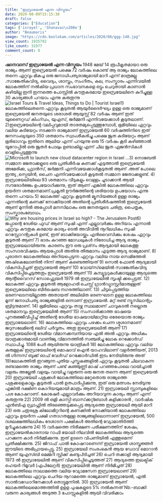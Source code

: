 ```yaml
---
title: "ഇസ്രായേൽ എന്ന വിസ്മയം"
date: 2020-08-09T15:15:38
draft: false
categories: ["Education"]
tags: ['israyel', 'Shanavas\u200e']
author: "Beaumaris"
image: "https://cdn.boolokam.com/articles/2020/08/ggg-140.jpg"
view_count: 1935792
like_count: 31977
comment_count: 0
---
```


**[](http://13.126.68.249/shanavas-write-about-israyel/284936/ggg-169)ഷാനവാസ്** **ഇസ്രായേൽ എന്ന വിസ്മയം** 1948 മേയ് 14 രൂപീകൃതമായാ ഒരു രാജ്യം ആണ് ഇസ്രെയേൽ പക്ഷെ 72 വർഷം കൊണ്ട് ആ രാജ്യം ലോകത്തിലെ തന്നെ ഏറ്റവും മികച്ച ഒരു ജനാധിപത്യരാജ്യമായി മാറി എന്ന് മാത്രമല്ല .സാങ്കേതികവിദ്യ, വൈദ്യം, ശാസ്ത്രം, സംഗീതം, കല, സംസ്കാരം എന്നിവയിൽ ലോകത്തിന് നൽകിയ പ്രധാന സംഭാവനകളെ ഒട്ടും ചെറുതായി കാണാൻ കഴിയില്ല ഇനി ഇന്നത്തെ പോസ്റ്റിൽ കൗതുകരമായ ഇസ്രെയേലിനെ കുറിച്ചുള്ള 30 കാര്യങ്ങൾ പറയാം എന്നു കരുതുന്നു ![Israel Tours & Travel Ideas, Things to Do | Tourist Israel](https://www.touristisrael.com/wp-content/uploads/Explore-Israel-Header.jpg)1) ലോകത്തിലെതന്നെ ഏറ്റവും കൂടുതൽ ആയുർദൈർഘ്യം ഉള്ള ഒരു രാജ്യമാണ് ഇസ്രെയേൽ ജനതയുടെ ശരാശരി ആയുസ്സ് 82 വർഷം ആണ് ഇത് യുണൈറ്റഡ് കിംഗ്ഡം, യുഎസ്, ജർമ്മനി എന്നിവയേക്കാൾ കൂടുതലാണ്. 2)ഇസ്രെയേലിന്റെ വലിപ്പവുമായി താരതമ്യപ്പെടുത്തുമ്പോൾ, ഭൂമിയിലെ ഏറ്റവും വലിയ കുടിയേറ്റം നടക്കുന്ന രാജ്യമാണ് ഇസ്രായേൽ 60 വർഷത്തിനിടെ ഇത് ജനസംഖ്യയുടെ 350 ശതമാനം സ്വാംശീകരിച്ചു.പക്ഷെ ജൂത കുടിയേറ്റം ആണ് ഭൂരിഭാഗവും ഇതിനെ ആലിയ എന്ന് പറയുന്നു ഒരു 15 വർഷം കൂടി കഴിഞ്ഞാൽ യൂറോപ്പിൽ ഒരു ജൂതർ പോലും ഉണ്ടാകില്ല എന്ന് ചില ജൂത ഏജൻസികൾ വെളിപ്പെടുത്തുന്നു ![Microsoft to launch new cloud datacenter region in Israel ...](https://3er1viui9wo30pkxh1v2nh4w-wpengine.netdna-ssl.com/wp-content/uploads/prod/sites/93/2020/01/Israel.jpg)3) നൊബേൽ സമ്മാന ജേതാക്കളുടെ ഒരു പ്രതിശീർഷ കണക്ക് എടുത്താൽ ഇസ്രെയേൽ അമേരിക്ക, ഫ്രാൻസ്, ജർമ്മനി എന്നിവയേക്കാൾകൂടുതൽ ആണ് .അത് പോലെ ഇന്ത്യ ,സ്പെയിൻ, ചൈന എന്നിവയേക്കാൾ കൂടുതൽ സമ്മാന ജേതാക്കളുണ്ട്. 4) ഇസ്രായേലിയിലെ 93 ശതമാനം വീടുകളും വെള്ളം ചൂടാക്കാൻ ആയി സൗരോർജ്ജം ഉപയോഗിക്കുന്നു, ഇത് ആണ് എങ്കിൽ ലോകത്തിലെ ഏറ്റവും ഉയർന്ന ശതമാനമാണ്.പ്രകൃതി ഊർജത്തിന്റെ ശരിയായ ഉപയോഗം എന്നു തന്നെ പറയാം 5) ലോകത്ത് ഏറ്റവും കൂടുതൽ മ്യൂസിയങ്ങൾ ഉള്ള രാജ്യം എന്നതിന്റെ കണക്ക് നോക്കിയാൽ അതിന്റെ പ്രതിശീർഷത്തിൽ ഇസ്രെയേൽ ആണ് മുന്നിൽ അപ്പോൾ മനസിലാകും ഒരു ജനതയുടെ ചരിത്ര, പൈതൃക, സംസ്കാരംബോധം. ![Why are housing prices in Israel so high? - The Jerusalem Post](https://images.jpost.com/image/upload/f_auto,fl_lossy/t_JD_ArticleMainImage/275812)6) ജപ്പാന്റെ ദേശിയ ഫുഡ് ആണ് സുഷി എന്ന് എല്ലാവർക്കും അറിയാം എന്നാൽ ഏറ്റവും കൗതുക കരമായ കാര്യം ടെൽ അവീവിൽ നൂറിലധികം സുഷി റെസ്റ്റോറന്റുകൾ ഉണ്ട്, ഇത് ടോക്കിയോയ്ക്കും എൻ‌വൈ‌സിക്കും ശേഷം ഏറ്റവും കൂടുതൽ ആണ് 7) ഭാരം കുറഞ്ഞ മോഡലുകൾ നിരോധിച്ച ആദ്യ രാജ്യം ഇസ്രായേലായിരുന്നു. കാരണം ഈ ഒരു പ്രശ്‌നം ആദ്യമായി ലോകത്തു സംസാരവിഷയം ആയപ്പോൾ അതിനു തീരുമാനം എടുത്ത ആദ്യ രാജ്യമാണ്. 8) പുരാതന ലോകത്തിലെ അറിയപ്പെടുന്ന ഏറ്റവും വലിയ നായ സെമിത്തേരി അഷ്‌കെലോണിൽ നിന്ന് ആണ് കണ്ടെത്തിയത് 9) സെൽ ഫോൺ ആദ്യമായി വികസിപ്പിച്ചത് ഇസ്രായേൽ ആണ് 10) വോയ്‌സ്‌മെയിൽ സാങ്കേതികവിദ്യ വികസിപ്പിച്ചെടുത്തതും ഇസ്രെയേൽ ആണ് 11) കമ്പ്യൂട്ടറുകൾക്കായുള്ള ആദ്യത്തെ ആന്റിവൈറസ് സോഫ്റ്റ്വെയർ 1979 ൽ ഇസ്രായേലിൽ സൃഷ്ടി ക്കപ്പെട്ടത്. 12) ലോകത്ത് ഏറ്റവും കൂടുതൽ ആളോഹരി ചെസ്സ് ഗ്രാൻഡ്മാസ്റ്റർമാരുള്ളത് ഇസ്രെയേലിലെ ബീർഷെബ നഗരത്തിലാണ്. 13) ചിട്ടപ്പെടുത്തിയ ഭരണഘടനയില്ലാത്ത അതായത് അലിഖിത ഭരണഘടന ഉളള ലോകത്തിലെ മൂന്ന് ജനാധിപത്യ രാജ്യങ്ങളിൽ ഒന്നാണ് ഇസ്രായേൽ. മറ്റ് രണ്ട് ന്യൂസിലാന്റും ബ്രിട്ടനുമാണ്. 14) ഭൂമിയിലെ ഏറ്റവും താഴ്ന്ന സ്ഥലമാണ് ചാവുകടൽ നല്ലൊരു ശതമാനവും ഇസ്രെയേലിൽ ആണ് 15) സംസാരിക്കാത്ത ഭാഷയെ പുനരുജ്ജീവിപ്പിച്ച് അതിന്റെ ദേശീയ ഭാഷയായിമാറ്റിയ ഒരേയൊരു രാജ്യം ഇസ്രായേലാണ്. 16) ലോകത്തിലെ ഏറ്റവും പഴക്കം ചെന്ന ശ്മശാനമാണ് ജറുസലേമിന്റെ ഒലിവ് പർവ്വതം. അതു ഇസ്രെയേലിൽ ആണ് 17) ഇസ്രായേലിന്റെ ദേശീയ വിമാനക്കമ്പനിയായ എൽ അൽ ഏറ്റവും അധികം യാത്രക്കാരുമായി വാണിജ്യ വിമാനത്തിൽ സഞ്ചരിച്ചു ലോക റെക്കോർഡ് സ്ഥാപിച്ചു. 1088 പേർ ആയിരുന്നു യാത്രികർ 18) ലോകത്തിലെ ഏറ്റവും വലിയ കുരുമുളക് ഇസ്രായേലിന്റെ മൊഷാവ് ഐൻ യാഹവിലാണ് വളർത്തിയത്, 2013 ൽ ഗിന്നസ് ബുക്ക് ഓഫ് വേൾഡ് റെക്കോർഡിൽ ഇടം നേടിയിരുന്നു അത് 19)ലോകത്തിൽ ഇറങ്ങുന്ന പുതിയ പുസ്തകങ്ങളിൽ ഏറ്റവും കൂടുതൽ ചിലവാകുന്ന രണ്ടാമത്തെ രാജ്യം ആണ് പണ്ട് കുഞ്ഞുണ്ണി മാഷ് പറഞ്ഞപോലെ വായിച്ചാൽ വളരും അല്ലേൽ വളയും വായിച്ചു വളരുന്ന ഒരു ജനത തന്നെ ആണ് ഇസ്രെയേൽ 20) ഇസ്രായേലി പശുക്കൾ ലോകത്തിലെ മറ്റേതൊരു രാജ്യത്തെ പശുക്കളെകാളും കൂടുതൽ പാൽ ഉത്പാദിപ്പിക്കുന്നു, ഇത് ഒരു മത്സരം നേരിടുന്നു എങ്കിൽ ദക്ഷിണ കൊറിയയുമായി മാത്രം ആണ്. 21) ഇസ്രായേലി സ്റ്റാമ്പുകളിലെ പശ കോഷറാണ്. കോഷേർ എല്ലാവർക്കും അറിയാവുന്ന കാര്യം ആണ് എന്ന് കരുതുന്നു 22) 2009 ൽ ഒമ്രി കാസ്പി ബാസ്‌ക്കറ്റ്ബോൾ കളിക്കാരൻ , വാർഷിക എൻ‌ബി‌എ ഡ്രാഫ്റ്റിൽ തിരഞ്ഞെടുക്കപ്പെട്ട ആദ്യത്തെ ഇസ്രായേലി ആയി മാറി 23) ഒരു ചതുരശ്ര കിലോമീറ്ററിന്റെ കണക്കിൽ നോക്കിയാൽ ലോകത്തിലെ ഏറ്റവും ഉയർന്ന പക്ഷി ഗതാഗതമുള്ള രാജ്യങ്ങളിലൊന്നാണ് ഇസ്രായേൽ, 500 ദശലക്ഷത്തിലധികം ദേശാടന പക്ഷികൾ അതിന്റെ വ്യോമാതിർത്തി മുറിച്ചുകടക്കുന്നു 24) 15 വർഷത്തെ നിരീക്ഷണ പരീക്ഷണത്തിന് ശേഷം, ഇസ്രായേൽകാരനായ റാഫി യോലി നിലവിൽ ലോകത്തിലെ ആദ്യത്തെ പറക്കുന്ന കാർ നിർമ്മിക്കുന്നു. ഇത് ഉടനെ വിപണിയിൽ എത്തുമെന്ന് പ്രതീക്ഷിക്കുന്നു. 25) ജിറാഫ് പാൽ കോഷറാണെന്ന് ഇസ്രായേൽ ശാസ്ത്രജ്ഞർ ഈയിടെ അഭിപ്രായപ്പെട്ടു. 25) ഇസ്രായേലി സംരംഭകൻ ആയ ഡോവ് മൊറാൻ ആണ് യുഎസ്ബി മെമ്മറി സ്റ്റിക്ക് കണ്ടുപിടിച്ചത് 26) ചെറി തക്കാളി ആദ്യമായി 1973 ൽ ഇസ്രായേലിൽ ആണ് വികസിപ്പിച്ചെടുത്തത് 27) ആദ്യത്തെ ഇലക്ട്രിക് ഹെയർ റിമൂവർ (എപിലേറ്റർ) ഇസ്രായേലിൽ ആണ് നിർമിച്ചത് 28) ലോകത്തിലെ നാലാമത്തെ വലിയ വ്യോമസേന ഇസ്രായേലാണ് 29) ലോകത്തിലെ ഏറ്റവും ചെറിയ നൂറാമത്തെ രാജ്യമാണ് ഇസ്രായേൽ, എൽ സാൽവഡോറിനേക്കാൾ തൊട്ടുമുന്നിൽ. 30) ഇസ്രായേൽ ആണ് ലോകത്തിലെമൊത്തത്തിൽ ഉളള പുഷകളുടെ 5% നൽകുന്നത് Nb:-ബാക്കി വരുന്ന കാര്യങ്ങൾ അടുത്ത 3 പോസ്റ്റുകളിൽ ആയി വിവരിക്കാം
